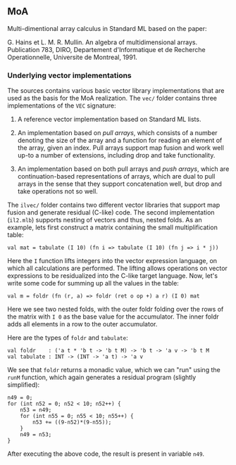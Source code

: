 ## MoA

Multi-dimentional array calculus in Standard ML based on the paper:

G. Hains et L. M. R. Mullin. An algebra of multidimensional arrays. Publication 783, DIRO, Departement 
d'Informatique et de Recherche Operationnelle, Universite de Montreal, 1991.

### Underlying vector implementations

The sources contains various basic vector library implementations that
are used as the basis for the MoA realization. The `vec/` folder
contains three implementations of the `VEC` signature:

  1. A reference vector implementation based on Standard ML lists.

  1. An implementation based on _pull arrays_, which consists of a
     number denoting the size of the array and a function for reading
     an element of the array, given an index. Pull arrays support map
     fusion and work well up-to a number of extensions, including drop
     and take functionality.

  1. An implementation based on both pull arrays and _push arrays_,
     which are continuation-based representations of arrays, which are
     dual to pull arrays in the sense that they support concatenation
     well, but drop and take operations not so well.

The `ilvec/` folder contains two different vector libraries that
support map fusion and generate residual (C-like) code. The second
implementation (`il2.mlb`) supports nesting of vectors and thus,
nested folds. As an example, lets first construct a matrix containing
the small multiplification table:

    val mat = tabulate (I 10) (fn i => tabulate (I 10) (fn j => i * j))
                                   
Here the `I` function lifts integers into the vector expression
language, on which all calculations are performed. The lifting allows
operations on vector expressions to be residualized into the C-like
target language. Now, let's write some code for summing up all the
values in the table:

    val m = foldr (fn (r, a) => foldr (ret o op +) a r) (I 0) mat

Here we see two nested folds, with the outer foldr folding over the
rows of the matrix with `I 0` as the base value for the
accumulator. The inner foldr adds all elements in a row to the outer
accumulator.

Here are the types of `foldr` and `tabulate`:

    val foldr    : ('a t * 'b t -> 'b t M) -> 'b t -> 'a v -> 'b t M
    val tabulate : INT -> (INT -> 'a t) -> 'a v

We see that `foldr` returns a monadic value, which we can "run" using
the `runM` function, which again generates a residual program
(slightly simplified):

    n49 = 0;
    for (int n52 = 0; n52 < 10; n52++) {
        n53 = n49;
        for (int n55 = 0; n55 < 10; n55++) {
            n53 += ((9-n52)*(9-n55));
        }
        n49 = n53;
    }

After executing the above code, the result is present in variable
`n49`.

